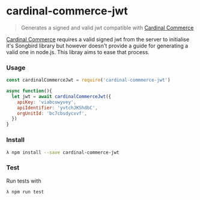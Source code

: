 # cardinal-commerce-jwt

> Generates a signed and valid jwt compatible with [Cardinal Commerce](https://cruisecontrolsbox.cardinalcommerce.com/getting-started.html#user-content-generating-a-server-jwt-in-java)

[Cardinal Commerce](https://cruisecontrolsbox.cardinalcommerce.com/getting-started.html#user-content-generating-a-server-jwt-in-java) requires a valid signed jwt from the server to initialise it's Songbird library but however doesn't provide a guide for generating a valid one in node.js. This libray aims to ease that process.

### Usage

```javascript
const cardinalCommerceJwt = require('cardinal-commmerce-jwt')

async function(){
  let jwt = await cardinalCommerceJwt({
    apiKey: 'viabcuwyvey',
    apiIdentifier: 'yvtchJKShdbC',
    orgUnitId: 'bc7cbsdycvvf',
  })
}

```

### Install

```bash
λ npm install --save cardinal-commerce-jwt
```

### Test

Run tests with

```bash
λ npm run test
```
